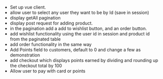 - Set up vue client.
- allow user to select any user they want to be by Id (save in session)
- display getAll pagination
- display post request for adding product.
- in the pagination add a add to wishlist button, and an order button.
- add wishlist functionality using the user id in session and product id from the paginated table
- add order functionality in the same way
- Add Points field to customers, default to 0 and change a few as demonstration
- add checkout which displays points earned by dividing and rounding up the checkout total by 100
- Allow user to pay with card or points